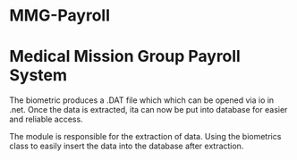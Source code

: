 # MMG-Payroll
Medical Mission Group Payroll System
========================================
The biometric produces a .DAT file which which can be opened via 
io in .net. Once the data is extracted, ita can now be put into database 
for easier and reliable access.

The <Analyze Data> module is responsible for the extraction of data. Using the
biometrics class to easily insert the data into the database after extraction.

